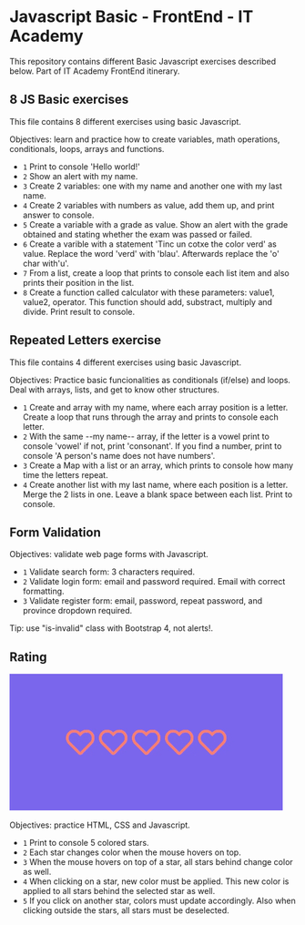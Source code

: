 # Javascript Basic - FrontEnd - IT Academy

This repository contains different Basic Javascript exercises described below. 
Part of IT Academy FrontEnd itinerary.

## 8 JS Basic exercises

This file contains 8 different exercises using basic Javascript.

Objectives: learn and practice how to create variables, math operations, conditionals, loops, arrays and functions. 

* `1` Print to console 'Hello world!'
* `2` Show an alert with my name.
* `3` Create 2 variables: one with my name and another one with my last name.
* `4` Create 2 variables with numbers as value, add them up, and print answer to console.
* `5` Create a variable with a grade as value. Show an alert with the grade obtained and stating whether the exam was passed or failed.
* `6` Create a varible with a statement 'Tinc un cotxe the color verd' as value. Replace the word 'verd' with 'blau'. Afterwards replace the 'o' char with'u'.
* `7` From a list, create a loop that prints to console each list item and also prints their position in the list. 
* `8` Create a function called calculator with these parameters: value1, value2, operator. This function should add, substract, multiply and divide. Print result to console.  

## Repeated Letters exercise

This file contains 4 different exercises using basic Javascript.

Objectives: Practice basic funcionalities as conditionals (if/else) and loops. Deal with arrays, lists, and get to know other structures.

* `1` Create and array with my name, where each array position is a letter. Create a loop that runs through the array and prints to console each letter.
* `2` With the same --my name-- array, if the letter is a vowel print to console 'vowel' if not, print 'consonant'. If you find a number, print to console 'A person's name does not have numbers'.
* `3` Create a Map with a list or an array, which prints to console how many time the letters repeat.
* `4` Create another list with my last name, where each position is a letter. Merge the 2 lists in one. Leave a blank space between each list. Print to console. 

## Form Validation
Objectives: validate web page forms with Javascript. 

* `1` Validate search form: 3 characters required.
* `2` Validate login form: email and password required. Email with correct formatting.
* `3` Validate register form: email, password, repeat password, and province dropdown required. 

Tip: use "is-invalid" class with Bootstrap 4, not alerts!.


## Rating

![](hearts.gif)

Objectives: practice HTML, CSS and Javascript.

* `1` Print to console 5 colored stars. 
* `2` Each star changes color when the mouse hovers on top. 
* `3` When the mouse hovers on top of a star, all stars behind change color as well.
* `4` When clicking on a star, new color must be applied. This new color is applied to all stars behind the selected star as well.
* `5` If you click on another star, colors must update accordingly. Also when clicking outside the stars, all stars must be deselected. 

